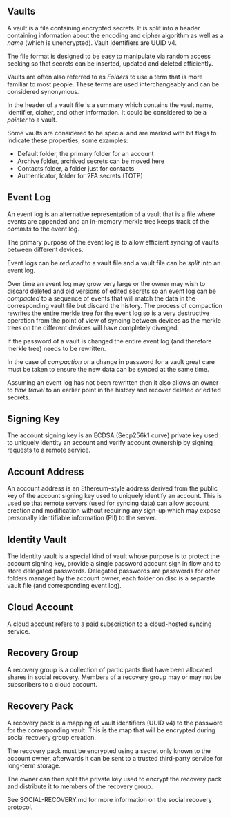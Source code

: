 ## Vaults

A vault is a file containing encrypted secrets. It is split into a header containing information about the encoding and cipher algorithm as well as a *name* (which is unencrypted). Vault identifiers are UUID v4.

The file format is designed to be easy to manipulate via random access seeking so that secrets can be inserted, updated and deleted efficiently.

Vaults are often also referred to as *Folders* to use a term that is more familiar to most people. These terms are used interchangeably and can be considered synonymous.

In the header of a vault file is a summary which contains the vault name, identifier, cipher, and other information. It could be considered to be a *pointer* to a vault.

Some vaults are considered to be special and are marked with bit flags to indicate these properties, some examples:

* Default folder, the primary folder for an account
* Archive folder, archived secrets can be moved here
* Contacts folder, a folder just for contacts
* Authenticator, folder for 2FA secrets (TOTP)

## Event Log

An event log is an alternative representation of a vault that is a file where events are appended and an in-memory merkle tree keeps track of the *commits* to the event log.

The primary purpose of the event log is to allow efficient syncing of vaults between different devices.

Event logs can be *reduced* to a vault file and a vault file can be *split* into an event log.

Over time an event log may grow very large or the owner may wish to discard deleted and old versions of edited secrets so an event log can be *compacted* to a sequence of events that will match the data in the corresponding vault file but discard the history. The process of compaction rewrites the entire merkle tree for the event log so is a very destructive operation from the point of view of syncing between devices as the merkle trees on the different devices will have completely diverged.

If the password of a vault is changed the entire event log (and therefore merkle tree) needs to be rewritten.

In the case of *compaction* or a change in password for a vault great care must be taken to ensure the new data can be synced at the same time.

Assuming an event log has not been rewritten then it also allows an owner to *time travel* to an earlier point in the history and recover deleted or edited secrets.

## Signing Key

The account signing key is an ECDSA (Secp256k1 curve) private key used to uniquely identity an account and verify account ownership by signing requests to a remote service.

## Account Address

An account address is an Ethereum-style address derived from the public key of the account signing key used to uniquely identify an account. This is used so that remote servers (used for syncing data) can allow account creation and modification without requiring any sign-up which may expose personally identifiable information (PII) to the server.

## Identity Vault

The Identity vault is a special kind of vault whose purpose is to protect the account signing key, provide a single password account sign in flow and to store delegated passwords. Delegated passwords are passwords for other folders managed by the account owner, each folder on disc is a separate vault file (and corresponding event log).

## Cloud Account

A cloud account refers to a paid subscription to a cloud-hosted syncing service.

## Recovery Group

A recovery group is a collection of participants that have been allocated shares in social recovery. Members of a recovery group may or may not be subscribers to a cloud account.
## Recovery Pack

A recovery pack is a mapping of vault identifiers (UUID v4) to the password for the corresponding vault. This is the map that will be encrypted during social recovery group creation.

The recovery pack must be encrypted using a secret only known to the account owner, afterwards it can be sent to a trusted third-party service for long-term storage.

The owner can then split the private key used to encrypt the recovery pack and distribute it to members of the recovery group. 

See SOCIAL-RECOVERY.md for more information on the social recovery protocol.
